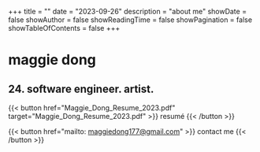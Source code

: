 +++
title = ""
date = "2023-09-26"
description = "about me"
showDate = false
showAuthor = false
showReadingTime = false
showPagination = false
showTableOfContents = false
+++

# maggie dong
## 24. software engineer. artist.

{{< button href="Maggie_Dong_Resume_2023.pdf" target="Maggie_Dong_Resume_2023.pdf" >}}
resumé
{{< /button >}}

{{< button href="mailto: maggiedong177@gmail.com" >}}
contact me
{{< /button >}}
